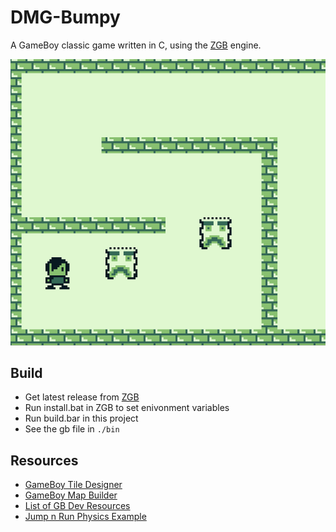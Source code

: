 # DMG-Bumpy

A GameBoy classic game written in C, using the [ZGB](https://github.com/Zal0/ZGB) engine.

![demo](demo.gif)

## Build

- Get latest release from [ZGB](https://github.com/Zal0/ZGB)
- Run install.bat in ZGB to set enivonment variables
- Run build.bar in this project
- See the gb file in `./bin`

## Resources

- [GameBoy Tile Designer](http://www.devrs.com/gb/hmgd/gbtd.html)
- [GameBoy Map Builder](https://www.devrs.com/gb/hmgd/gbmb.html)
- [List of GB Dev Resources](https://github.com/gbdev/awesome-gbdev)
- [Jump n Run Physics Example](https://github.com/Zal0/Pretty-Princess-Castle-Escape/blob/5e7b6a4536798df0fad0090f1d4cc6eede12e09f/bitbit3/src/SpritePrincess.c)
